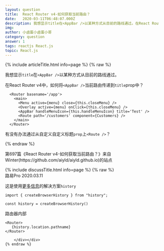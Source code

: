 ```yaml
---
layout: question
title:  React Router v4-如何获取当前路由？
date:   2020-03-11T06:48:07.000Z
description: 我想显示title在<AppBar />以某种方式从目前的路线通过。在React Router v4中，如何将<AppBar />当前路由传递到tit...
img: 
author: 小卤蛋小卤蛋小哥
category: question
answer: 1
tags: reactjs React.js
topic: React.js
---
```

<div class="article-root">
  <div class="article">
    {% include articleTitle.html info=page %}
    {% raw %}
    <div class="article-content"><p><font style="vertical-align: inherit;"><font style="vertical-align: inherit;">我想显示</font></font><code>title</code><font style="vertical-align: inherit;"><font style="vertical-align: inherit;">在</font></font><code>&lt;AppBar /&gt;</code><font style="vertical-align: inherit;"><font style="vertical-align: inherit;">以某种方式从目前的路线通过。</font></font></p>

<p><font style="vertical-align: inherit;"><font style="vertical-align: inherit;">在React Router v4中，如何将</font></font><code>&lt;AppBar /&gt;</code><font style="vertical-align: inherit;"><font style="vertical-align: inherit;">当前路由传递到</font></font><code>title</code><font style="vertical-align: inherit;"><font style="vertical-align: inherit;">prop中？</font></font></p>

<pre><code>  &lt;Router basename='/app'&gt;<font></font>
    &lt;main&gt;<font></font>
      &lt;Menu active={menu} close={this.closeMenu} /&gt;<font></font>
      &lt;Overlay active={menu} onClick={this.closeMenu} /&gt;<font></font>
      &lt;AppBar handleMenuIcon={this.handleMenuIcon} title='Test' /&gt;<font></font>
      &lt;Route path='/customers' component={Customers} /&gt;<font></font>
    &lt;/main&gt;<font></font>
  &lt;/Router&gt;<font></font>
</code></pre>

<p><font style="vertical-align: inherit;"><font style="vertical-align: inherit;">有没有办法通过从自定义自定义标题</font></font><code>prop</code><font style="vertical-align: inherit;"><font style="vertical-align: inherit;">上</font></font><code>&lt;Route /&gt;</code><font style="vertical-align: inherit;"><font style="vertical-align: inherit;">？</font></font></p></div>
    {% endraw %}
  </div>
  <p class="winter_mark">第697篇《React Router v4-如何获取当前路由？》来自Winter(https://github.com/aiyld/aiyld.github.io)的站点</p>
  <div class="discuss-wrapper">
    {% include discussTitle.html info=page %}
    {% raw %}
    <div class="discuss-item">
        <div class="discuss-parent">
          <div class="discuss-meta">
            <span class="discuss-user">路易Pro</span>
            <span class="discuss-time">2020.03.11</span>
          </div>
          <div class="discuss-comment"><p><font style="vertical-align: inherit;"><font style="vertical-align: inherit;">这是使用</font><a href="https://github.com/ReactTraining/react-router/blob/master/packages/react-router/docs/api/history.md" rel="noreferrer"><font style="vertical-align: inherit;">更多信息</font></a><font style="vertical-align: inherit;">的解决方案</font></font><code>history</code> <a href="https://github.com/ReactTraining/react-router/blob/master/packages/react-router/docs/api/history.md" rel="noreferrer"><font style="vertical-align: inherit;"></font></a></p>

<pre><code>import { createBrowserHistory } from "history";<font></font>
<font></font>
const history = createBrowserHistory()<font></font>
</code></pre>

<p><font style="vertical-align: inherit;"><font style="vertical-align: inherit;">路由器内部</font></font></p>

<pre><code>&lt;Router&gt;<font></font>
   {history.location.pathname}<font></font>
&lt;/Router&gt;<font></font>
</code></pre></div>
        </div></div>
    {% endraw %}
  </div>
<div>
